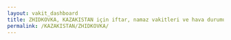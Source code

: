 ```yaml
---
layout: vakit_dashboard
title: ZHIDKOVKA, KAZAKISTAN için iftar, namaz vakitleri ve hava durumu - ilçe/eyalet seç
permalink: /KAZAKISTAN/ZHIDKOVKA/
---
```


<script type="text/javascript">
  var GLOBAL_COUNTRY = 'KAZAKISTAN';
  var GLOBAL_CITY = 'ZHIDKOVKA';
  var GLOBAL_STATE = '';
  var lat = 72;
  var lon = 21;
</script>

